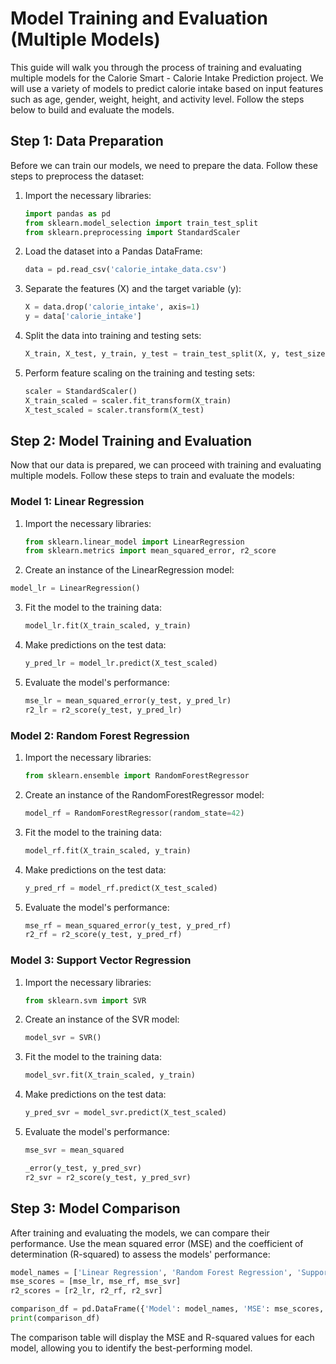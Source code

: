 # Model Training and Evaluation (Multiple Models)

This guide will walk you through the process of training and evaluating multiple models for the Calorie Smart - Calorie Intake Prediction project. We will use a variety of models to predict calorie intake based on input features such as age, gender, weight, height, and activity level. Follow the steps below to build and evaluate the models.

## Step 1: Data Preparation

Before we can train our models, we need to prepare the data. Follow these steps to preprocess the dataset:

1. Import the necessary libraries:
    ```python
    import pandas as pd
    from sklearn.model_selection import train_test_split
    from sklearn.preprocessing import StandardScaler
    ```

2. Load the dataset into a Pandas DataFrame:
    ```python
    data = pd.read_csv('calorie_intake_data.csv')
    ```

3. Separate the features (X) and the target variable (y):
    ```python
    X = data.drop('calorie_intake', axis=1)
    y = data['calorie_intake']
    ```

4. Split the data into training and testing sets:
    ```python
    X_train, X_test, y_train, y_test = train_test_split(X, y, test_size=0.2, random_state=42)
    ```

5. Perform feature scaling on the training and testing sets:
    ```python
    scaler = StandardScaler()
    X_train_scaled = scaler.fit_transform(X_train)
    X_test_scaled = scaler.transform(X_test)
    ```

## Step 2: Model Training and Evaluation

Now that our data is prepared, we can proceed with training and evaluating multiple models. Follow these steps to train and evaluate the models:

### Model 1: Linear Regression

1. Import the necessary libraries:
    ```python
    from sklearn.linear_model import LinearRegression
    from sklearn.metrics import mean_squared_error, r2_score
    ```

2. Create an instance of the LinearRegression model:
```python
model_lr = LinearRegression()
```

3. Fit the model to the training data:
    ```python
    model_lr.fit(X_train_scaled, y_train)
    ```

4. Make predictions on the test data:
    ```python
    y_pred_lr = model_lr.predict(X_test_scaled)
    ```

5. Evaluate the model's performance:
    ```python
    mse_lr = mean_squared_error(y_test, y_pred_lr)
    r2_lr = r2_score(y_test, y_pred_lr)
    ```

### Model 2: Random Forest Regression

1. Import the necessary libraries:
    ```python
    from sklearn.ensemble import RandomForestRegressor
    ```

2. Create an instance of the RandomForestRegressor model:
    ```python
    model_rf = RandomForestRegressor(random_state=42)
    ```

3. Fit the model to the training data:
    ```python
    model_rf.fit(X_train_scaled, y_train)
    ```

4. Make predictions on the test data:
    ```python
    y_pred_rf = model_rf.predict(X_test_scaled)
    ```

5. Evaluate the model's performance:
    ```python
    mse_rf = mean_squared_error(y_test, y_pred_rf)
    r2_rf = r2_score(y_test, y_pred_rf)
    ```

### Model 3: Support Vector Regression

1. Import the necessary libraries:
    ```python
    from sklearn.svm import SVR
    ```

2. Create an instance of the SVR model:
    ```python
    model_svr = SVR()
    ```

3. Fit the model to the training data:
    ```python
    model_svr.fit(X_train_scaled, y_train)
    ```

4. Make predictions on the test data:
    ```python
    y_pred_svr = model_svr.predict(X_test_scaled)
    ```

5. Evaluate the model's performance:
    ```python
    mse_svr = mean_squared
    
    _error(y_test, y_pred_svr)
    r2_svr = r2_score(y_test, y_pred_svr)
    ```

## Step 3: Model Comparison

After training and evaluating the models, we can compare their performance. Use the mean squared error (MSE) and the coefficient of determination (R-squared) to assess the models' performance:

```python
model_names = ['Linear Regression', 'Random Forest Regression', 'Support Vector Regression']
mse_scores = [mse_lr, mse_rf, mse_svr]
r2_scores = [r2_lr, r2_rf, r2_svr]

comparison_df = pd.DataFrame({'Model': model_names, 'MSE': mse_scores, 'R-squared': r2_scores})
print(comparison_df)
```

The comparison table will display the MSE and R-squared values for each model, allowing you to identify the best-performing model.



